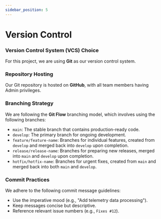 ```yaml
---
sidebar_position: 5
---
```


# Version Control

### Version Control System (VCS) Choice
For this project, we are using **Git** as our version control system. 

### Repository Hosting
Our Git repository is hosted on **GitHub**, with all team members having Admin privileges.

### Branching Strategy
We are following the **Git Flow** branching model, which involves using the following branches:
- `main`: The stable branch that contains production-ready code.
- `develop`: The primary branch for ongoing development.
- `feature/feature-name`: Branches for individual features, created from `develop` and merged back into `develop` upon completion.
- `release/release-name`: Branches for preparing new releases, merged into `main` and `develop` upon completion.
- `hotfix/hotfix-name`: Branches for urgent fixes, created from `main` and merged back into both `main` and `develop`.

### Commit Practices
We adhere to the following commit message guidelines:
- Use the imperative mood (e.g., "Add telemetry data processing").
- Keep messages concise but descriptive.
- Reference relevant issue numbers (e.g., `Fixes #12`).

